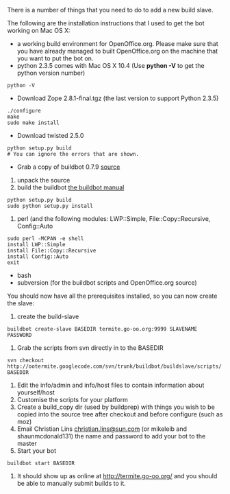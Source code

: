 There is a number of things that you need to do to add a new build slave.

The following are the installation instructions that I used to get the bot working on Mac OS X:
  * a working build environment for OpenOffice.org. Please make sure that you have already managed to built OpenOffice.org on the machine that you want to put the bot on.
  * python 2.3.5 comes with Mac OS X 10.4 (Use **python -V** to get the python version number)
```
python -V
```
  * Download Zope 2.8.1-final.tgz (the last version to support Python 2.3.5)
```
./configure
make
sudo make install
```
  * Download twisted 2.5.0
```
python setup.py build
# You can ignore the errors that are shown.
```
  * Grab a copy of buildbot 0.7.9 [source](https://sourceforge.net/project/showfiles.php?group_id=73177)
  1. unpack the source
  1. build the buildbot [the buildbot manual](http://buildbot.net/repos/release/docs/buildbot.html#Installing-the-code)
```
python setup.py build
sudo python setup.py install
```
  1. perl (and the following modules: LWP::Simple, File::Copy::Recursive, Config::Auto
```
sudo perl -MCPAN -e shell
install LWP::Simple
install File::Copy::Recursive
install Config::Auto
exit
```
  * bash
  * subversion (for the buildbot scripts and OpenOffice.org source)

You should now have all the prerequisites installed, so you can now create the slave:

  1. create the build-slave
```
buildbot create-slave BASEDIR termite.go-oo.org:9999 SLAVENAME PASSWORD
```
  1. Grab the scripts from svn directly in to the BASEDIR
```
svn checkout http://ootermite.googlecode.com/svn/trunk/buildbot/buildslave/scripts/ BASEDIR
```
  1. Edit the info/admin and info/host files to contain information about yourself/host
  1. Customise the scripts for your platform
  1. Create a build\_copy dir (used by buildprep) with things you wish to be copied into the source tree after checkout and before configure (such as moz)
  1. Email Christian Lins <christian.lins@sun.com> (or mikeleib and shaunmcdonald131) the name and password to add your bot to the master
  1. Start your bot
```
buildbot start BASEDIR
```
  1. It should show up as online at http://termite.go-oo.org/ and you should be able to manually submit builds to it.
